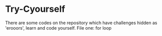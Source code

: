 # Try-Cyourself
There are some codes on the repository which have challenges hidden as 'erooors', learn and code yourself.
File one: for loop

